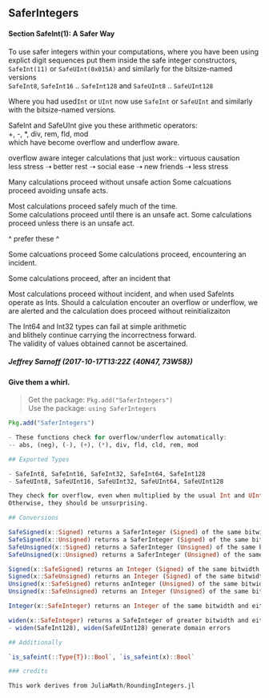 ## SaferIntegers

#### Section SafeInt(1): A Safer Way 


To use safer integers within your computations, where you have been using    
explict digit sequences put them inside the safe integer constructors,    
`SafeInt(11)` or `SafeUInt(0x015A)` and similarly for the bitsize-named versions    
`SafeInt8`, `SafeInt16` .. `SafeInt128` and `SafeUInt8` .. `SafeUInt128`   

Where you had used`Int` or `UInt` now use `SafeInt` or `SafeUInt` and similarly
with the bitsize-named versions.    

SafeInt and SafeUInt give you these arithmetic operators:    
+, -, *, div, rem, fld, mod    
which have become overflow and underflow aware.

overflow aware integer calculations that just work::  virtuous causation   
less stress ⇢ better rest ⇢ social ease 
                           ⇢ new friends ⇢ less stress

Many calculations proceed without unsafe action
Some calcuations proceed avoiding unsafe acts.

Most calculations proceed safely much of the time.    
Some calculations proceed until there is an unsafe act.
Some calculations proceed unless there is an unsafe act.

^  prefer these ^

Some calcuations proceed 
Some calculations proceed, encountering an incident.

Some calculations proceed,
after an incident that   

Most calculations proceed without incident, 
and when used SafeInts operate as Ints.
Should a calculation encouter an overflow or underflow, 
    we are alerted and the calculation does proceed without reinitializaiton


The Int64 and Int32 types can fail at simple arithmetic       
and blithely continue carrying the incorrectness forward.   
The validity of values obtained cannot be ascertained.


##### Jeffrey Sarnoff (2017-10-17T13:22Z {40N47, 73W58})

#### Give them a whirl.

> Get the package: `Pkg.add("SaferIntegers")`     
> Use the package:  `using SaferIntegers`     


```julia
Pkg.add("SaferIntegers")

- These functions check for overflow/underflow automatically:    
-- abs, (neg), (-), (+), (*), div, fld, cld, rem, mod 

## Exported Types

- SafeInt8, SafeInt16, SafeInt32, SafeInt64, SafeInt128    
- SafeUInt8, SafeUInt16, SafeUInt32, SafeUInt64, SafeUInt128    

They check for overflow, even when multiplied by the usual Int and UInt types.    
Otherwise, they should be unsurprising.

## Conversions 

SafeSigned(x::Signed) returns a SaferInteger (Signed) of the same bitwidth as x    
SafeSigned(x::Unsigned) returns a SaferInteger (Signed) of the same bitwidth as x    
SafeUnsigned(x::Signed) returns a SaferInteger (Unsigned) of the same bitwidth as x    
SafeUnsigned(x::Unsigned) returns a SaferInteger (Unsigned) of the same bitwidth as x    

Signed(x::SafeSigned) returns an Integer (Signed) of the same bitwidth as x    
Signed(x::SafeUnsigned) returns an Integer (Signed) of the same bitwidth as x    
Unsigned(x::SafeSigned) returns anInteger (Unsigned) of the same bitwidth as x    
Unsigned(x::SafeUnsigned) returns an Integer (Unsigned) of the same bitwidth as x    

Integer(x::SafeInteger) returns an Integer of the same bitwidth and either Signed or Unsigned as x

widen(x::SafeInteger) returns a SafeInteger of greater bitwidth and either Signed or Unsigned as x    
- widen(SafeInt128), widen(SafeUInt128) generate domain errors

## Additionally

`is_safeint(::Type{T})::Bool`, `is_safeint(x)::Bool`

### credits

This work derives from JuliaMath/RoundingIntegers.jl

